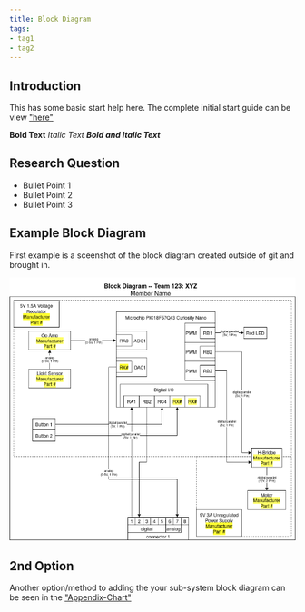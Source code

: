 ```yaml
---
title: Block Diagram
tags:
- tag1
- tag2
---
```


## Introduction
This has some basic start help here. The complete initial start guide can be view ["here"](https://embedded-systems-design.github.io/EGR304DataSheetTemplate/04-Schematic/schematic/)

**Bold Text**
_Italic Text_
**_Bold and Italic Text_**

## Research Question

* Bullet Point 1
* Bullet Point 2
* Bullet Point 3

## Example Block Diagram 
First example is a sceenshot of the block diagram created outside of git and brought in.

![Example of Indivial Block diagram ](individual-block-diagram.png)

## 2nd Option

Another option/method to adding the your sub-system block diagram can be seen in the ["Appendix-Chart"](https://embedded-systems-design.github.io/EGR304DataSheetTemplate/Appendix/charts/)
